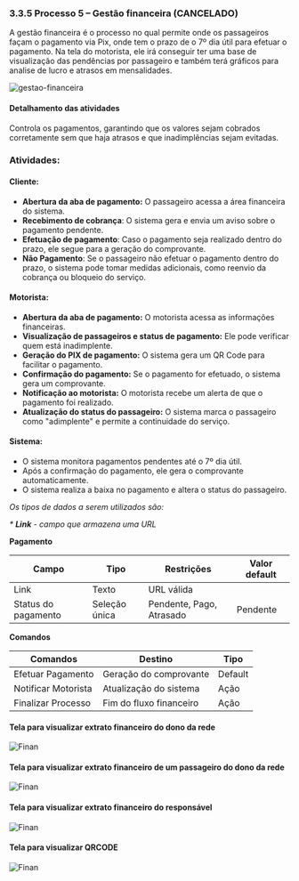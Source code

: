 ### 3.3.5 Processo 5 – Gestão financeira (CANCELADO)

A gestão financeira é o processo no qual permite onde os passageiros façam o pagamento via Pix, onde tem o prazo de o 7º dia útil para efetuar o pagamento. 
Na tela do motorista, ele irá conseguir ter uma base de visualização das pendências por passageiro e também terá gráficos para analise de lucro e atrasos em mensalidades.

![gestao-financeira](images/BPMN-gestaofinanceiraa.png)


#### Detalhamento das atividades
Controla os pagamentos, garantindo que os valores sejam cobrados corretamente sem que haja atrasos e que inadimplências sejam evitadas.  

### Atividades:
#### Cliente: 
- **Abertura da aba de pagamento:** O passageiro acessa a área financeira do sistema.
- **Recebimento de cobrança**: O sistema gera e envia um aviso sobre o pagamento pendente.
- **Efetuação de pagamento**: Caso o pagamento seja realizado dentro do prazo, ele segue para a geração do comprovante.
- **Não Pagamento**: Se o passageiro não efetuar o pagamento dentro do prazo, o sistema pode tomar medidas adicionais, como reenvio da cobrança ou bloqueio do serviço.

#### Motorista:
- **Abertura da aba de pagamento:** O motorista acessa as informações financeiras.
- **Visualização de passageiros e status de pagamento:** Ele pode verificar quem está inadimplente.
- **Geração do PIX de pagamento:** O sistema gera um QR Code para facilitar o pagamento.
- **Confirmação do pagamento:** Se o pagamento for efetuado, o sistema gera um comprovante.
- **Notificação ao motorista:** O motorista recebe um alerta de que o pagamento foi realizado.
- **Atualização do status do passageiro:** O sistema marca o passageiro como "adimplente" e permite a continuidade do serviço.

#### Sistema:
- O sistema monitora pagamentos pendentes até o 7º dia útil.
- Após a confirmação do pagamento, ele gera o comprovante automaticamente.
- O sistema realiza a baixa no pagamento e altera o status do passageiro.

 
_Os tipos de dados a serem utilizados são:_

_* **Link** - campo que armazena uma URL_


**Pagamento**

| **Campo**          | **Tipo**         | **Restrições** | **Valor default** |
| ---                | ---              | ---                          | ---               |
| Link               | Texto            | 	URL válida                  |                   |
| Status do pagamento| Seleção única    | 	Pendente, Pago, Atrasado    | Pendente          |


**Comandos**

| **Comandos**         |  **Destino**                   | **Tipo**          |
| ---                  | ---                            | ---               |
| Efetuar Pagamento    | Geração do comprovante         | Default           |
| Notificar Motorista  | Atualização do sistema         | Ação              |
| Finalizar Processo   | 	Fim do fluxo financeiro       | Ação              |





#### **Tela para visualizar extrato financeiro do dono da rede**
![Finan](images/23-W-Tela-financeiro-Dono-geral.png)


#### **Tela para visualizar extrato financeiro de um passageiro do dono da rede**
![Finan](images/22-W-Tela-financeiro-Dono-especifico.png)


#### **Tela para visualizar extrato financeiro do responsável**
![Finan](images/25-W-Tela-financeiro-Responsavel.png)

#### **Tela para visualizar QRCODE**
![Finan](images/24-W-Tela-financeiro-pix.png)






